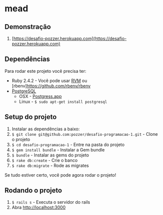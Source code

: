 # mead

## Demonstração
1. [https://desafio-pozzer.herokuapp.com](https://desafio-pozzer.herokuapp.com)

## Dependências

Para rodar este projeto você precisa ter:

* Ruby 2.4.2 - Você pode usar [RVM](http://rvm.io) ou [rbenv]https://github.com/rbenv/rbenv
* [PostgreSQL](http://www.postgresql.org/)
  * OSX - [Postgress.app](http://postgresapp.com/)
  * Linux - `$ sudo apt-get install postgresql`

## Setup do projeto

1. Instalar as dependências a baixo:
2. `$ git clone git@github.com:pozzer/desafio-programacao-1.git` - Clone o projeto
3. `$ cd desafio-programacao-1` - Entre na pasta do projeto
4. `$ gem install bundle` - Instalar a Gem bundle
5. `$ bundle` - Instalar as gems do projeto
6. `$ rake db:create` - Crie o banco
7. `$ rake db:migrate` - Rode as migrates

Se tudo estiver certo, você pode agora rodar o projeto!

## Rodando o projeto

1. `$ rails s` - Executa o servidor do rails
2. Abra [http://localhost:3000](http://localhost:3000)
